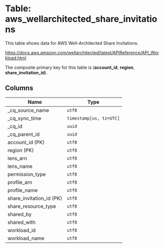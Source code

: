 # Table: aws_wellarchitected_share_invitations

This table shows data for AWS Well-Architected Share Invitations.

https://docs.aws.amazon.com/wellarchitected/latest/APIReference/API_Workload.html

The composite primary key for this table is (**account_id**, **region**, **share_invitation_id**).

## Columns

| Name          | Type          |
| ------------- | ------------- |
|_cq_source_name|`utf8`|
|_cq_sync_time|`timestamp[us, tz=UTC]`|
|_cq_id|`uuid`|
|_cq_parent_id|`uuid`|
|account_id (PK)|`utf8`|
|region (PK)|`utf8`|
|lens_arn|`utf8`|
|lens_name|`utf8`|
|permission_type|`utf8`|
|profile_arn|`utf8`|
|profile_name|`utf8`|
|share_invitation_id (PK)|`utf8`|
|share_resource_type|`utf8`|
|shared_by|`utf8`|
|shared_with|`utf8`|
|workload_id|`utf8`|
|workload_name|`utf8`|